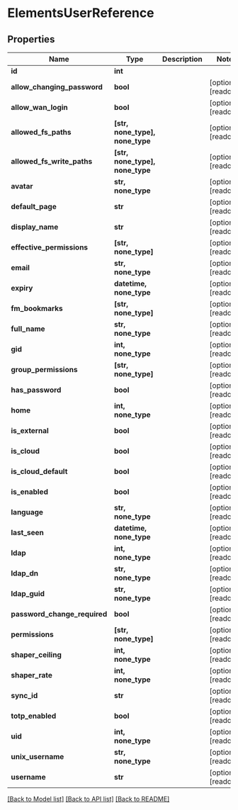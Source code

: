 # ElementsUserReference


## Properties

Name | Type | Description | Notes
------------ | ------------- | ------------- | -------------
**id** | **int** |  | 
**allow_changing_password** | **bool** |  | [optional] [readonly] 
**allow_wan_login** | **bool** |  | [optional] [readonly] 
**allowed_fs_paths** | **[str, none_type], none_type** |  | [optional] [readonly] 
**allowed_fs_write_paths** | **[str, none_type], none_type** |  | [optional] [readonly] 
**avatar** | **str, none_type** |  | [optional] [readonly] 
**default_page** | **str** |  | [optional] [readonly] 
**display_name** | **str** |  | [optional] [readonly] 
**effective_permissions** | **[str, none_type]** |  | [optional] [readonly] 
**email** | **str, none_type** |  | [optional] [readonly] 
**expiry** | **datetime, none_type** |  | [optional] [readonly] 
**fm_bookmarks** | **[str, none_type]** |  | [optional] [readonly] 
**full_name** | **str, none_type** |  | [optional] [readonly] 
**gid** | **int, none_type** |  | [optional] [readonly] 
**group_permissions** | **[str, none_type]** |  | [optional] [readonly] 
**has_password** | **bool** |  | [optional] [readonly] 
**home** | **int, none_type** |  | [optional] [readonly] 
**is_external** | **bool** |  | [optional] [readonly] 
**is_cloud** | **bool** |  | [optional] [readonly] 
**is_cloud_default** | **bool** |  | [optional] [readonly] 
**is_enabled** | **bool** |  | [optional] [readonly] 
**language** | **str, none_type** |  | [optional] [readonly] 
**last_seen** | **datetime, none_type** |  | [optional] [readonly] 
**ldap** | **int, none_type** |  | [optional] [readonly] 
**ldap_dn** | **str, none_type** |  | [optional] [readonly] 
**ldap_guid** | **str, none_type** |  | [optional] [readonly] 
**password_change_required** | **bool** |  | [optional] [readonly] 
**permissions** | **[str, none_type]** |  | [optional] [readonly] 
**shaper_ceiling** | **int, none_type** |  | [optional] [readonly] 
**shaper_rate** | **int, none_type** |  | [optional] [readonly] 
**sync_id** | **str** |  | [optional] [readonly] 
**totp_enabled** | **bool** |  | [optional] [readonly] 
**uid** | **int, none_type** |  | [optional] [readonly] 
**unix_username** | **str, none_type** |  | [optional] [readonly] 
**username** | **str** |  | [optional] [readonly] 

[[Back to Model list]](../#documentation-for-models) [[Back to API list]](../#documentation-for-api-endpoints) [[Back to README]](../)


